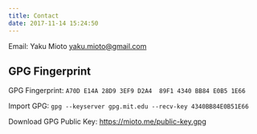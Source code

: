 ```yaml
---
title: Contact
date: 2017-11-14 15:24:50
---
```


Email: Yaku Mioto <yaku.mioto@gmail.com>

## GPG Fingerprint

GPG Fingerprint: `A70D E14A 28D9 3EF9 D2A4  89F1 4340 BB84 E0B5 1E66`

Import GPG: `gpg --keyserver gpg.mit.edu --recv-key 4340BB84E0B51E66`

Download GPG Public Key: <https://mioto.me/public-key.gpg>